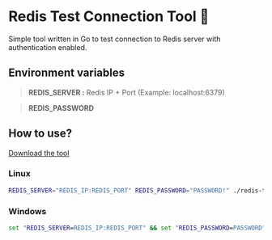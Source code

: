 # Redis Test Connection Tool 🚀

Simple tool written in Go to test connection to Redis server with authentication enabled.

## Environment variables


> **REDIS_SERVER :** Redis IP + Port (Example: localhost:6379)

> **REDIS_PASSWORD** 

## How to use?

[Download the tool](https://github.com/xleonard0/redis-testconnection/releases)

### Linux 

``` bash
REDIS_SERVER="REDIS_IP:REDIS_PORT" REDIS_PASSWORD="PASSWORD!" ./redis-testconnection-linuxamd64 
```

### Windows 

``` cmd
set "REDIS_SERVER=REDIS_IP:REDIS_PORT" && set "REDIS_PASSWORD=PASSWORD" && redis-testconnection-windowsamd64.exe
```
